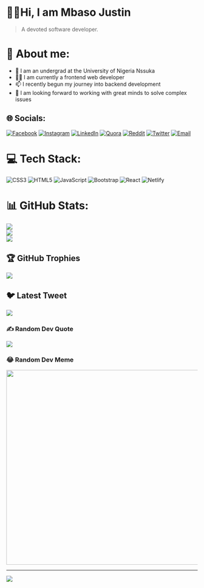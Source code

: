 # 👋🏿Hi, I am Mbaso Justin
  > A devoted software developer.
 
# 💫 About me:
- 🏫 I am an undergrad at the University of Nigeria Nssuka
- 👩‍💻 I am currently a frontend web developer
- 📫 I recently begun my journey into backend development
- 💬 I am looking forward to working with great minds to solve complex issues 

## 🌐 Socials:
[![Facebook](https://img.shields.io/badge/Facebook-%231877F2.svg?logo=Facebook&logoColor=white)](https://facebook.com/justinmbaso) [![Instagram](https://img.shields.io/badge/Instagram-%23E4405F.svg?logo=Instagram&logoColor=white)](https://instagram.com/ifenna_mb) [![LinkedIn](https://img.shields.io/badge/LinkedIn-%230077B5.svg?logo=linkedin&logoColor=white)](https://linkedin.com/in/justinmbaso) [![Quora](https://img.shields.io/badge/Quora-%23B92B27.svg?logo=Quora&logoColor=white)](https://quora.com/profile/justinmbaso) [![Reddit](https://img.shields.io/badge/Reddit-%23FF4500.svg?logo=Reddit&logoColor=white)](https://reddit.com/user/justinmbaso) [![Twitter](https://img.shields.io/badge/Twitter-%231DA1F2.svg?logo=Twitter&logoColor=white)](https://twitter.com/justinmbaso) [![Email](https://img.shields.io/badge/-Email-informational?logo=mail.ru&logoColor=white&style=flat)](http://justinmbaso16@gmail.com/)

# 💻 Tech Stack:
![CSS3](https://img.shields.io/badge/css3-%231572B6.svg?style=for-the-badge&logo=css3&logoColor=white) ![HTML5](https://img.shields.io/badge/html5-%23E34F26.svg?style=for-the-badge&logo=html5&logoColor=white) ![JavaScript](https://img.shields.io/badge/javascript-%23323330.svg?style=for-the-badge&logo=javascript&logoColor=%23F7DF1E) ![Bootstrap](https://img.shields.io/badge/bootstrap-%23563D7C.svg?style=for-the-badge&logo=bootstrap&logoColor=white) ![React](https://img.shields.io/badge/react-%2320232a.svg?style=for-the-badge&logo=react&logoColor=%2361DAFB) ![Netlify](https://img.shields.io/badge/netlify-%23000000.svg?style=for-the-badge&logo=netlify&logoColor=#00C7B7)
# 📊 GitHub Stats:
![](https://github-readme-stats.vercel.app/api?username=Justin-mbaso&theme=dark&hide_border=false&include_all_commits=false&count_private=false)<br/>
![](https://github-readme-streak-stats.herokuapp.com/?user=Justin-mbaso&theme=dark&hide_border=false)<br/>
![](https://github-readme-stats.vercel.app/api/top-langs/?username=Justin-mbaso&theme=dark&hide_border=false&include_all_commits=false&count_private=false&layout=compact)

## 🏆 GitHub Trophies
![](https://github-profile-trophy.vercel.app/?username=Justin-mbaso&theme=radical&no-frame=false&no-bg=true&margin-w=4)

## 🐦 Latest Tweet
[![](https://gtce.itsvg.in/api?username=justinmbaso)](https://gtce.itsvg.in)

### ✍️ Random Dev Quote
![](https://quotes-github-readme.vercel.app/api?type=horizontal&theme=radical)

### 😂 Random Dev Meme
<img src="https://random-memer.herokuapp.com/" width="512px"/>

---
[![](https://visitcount.itsvg.in/api?id=Justin-Mbaso&label=Profile%20Views&color=0&icon=5&pretty=true)](https://visitcount.itsvg.in)
<!-- Proudly created with GPRM ( https://gprm.itsvg.in ) -->
<!---
Justin-mbaso/Justin-mbaso is a ✨ special ✨ repository because its `README.md` (this file) appears on your GitHub profile.
You can click the Preview link to take a look at your changes.
--->
